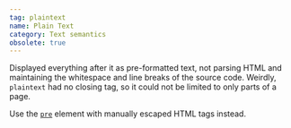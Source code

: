 ```yaml
---
tag: plaintext
name: Plain Text
category: Text semantics
obsolete: true
---
```


Displayed everything after it as pre-formatted text, not parsing HTML and maintaining the whitespace and line breaks of the source code. Weirdly, `plaintext` had no closing tag, so it could not be limited to only parts of a page.

Use the [`pre`](#pre) element with manually escaped HTML tags instead.
